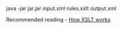java -jar jar.jar input.xml rules.xslt output.xml


Recommended reading - [How XSLT works](http://lenzconsulting.com/how-xslt-works/)
